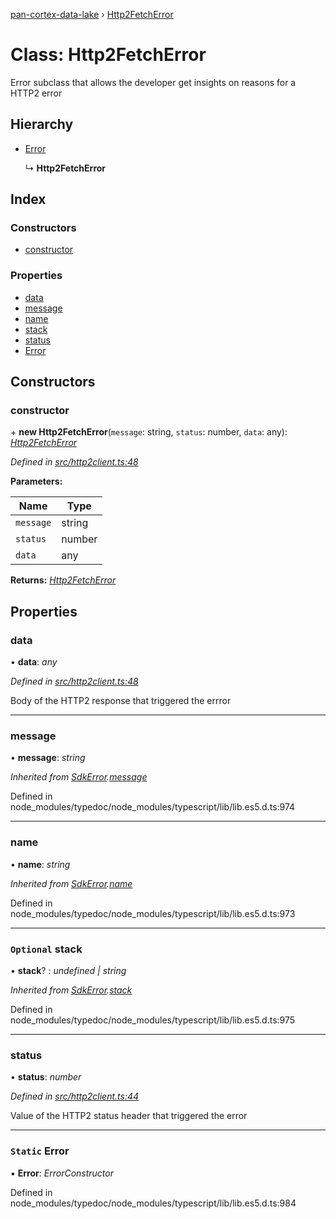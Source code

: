[pan-cortex-data-lake](../README.md) › [Http2FetchError](http2fetcherror.md)

# Class: Http2FetchError

Error subclass that allows the developer get insights on reasons for a HTTP2 error

## Hierarchy

* [Error](sdkerror.md#static-error)

  ↳ **Http2FetchError**

## Index

### Constructors

* [constructor](http2fetcherror.md#constructor)

### Properties

* [data](http2fetcherror.md#data)
* [message](http2fetcherror.md#message)
* [name](http2fetcherror.md#name)
* [stack](http2fetcherror.md#optional-stack)
* [status](http2fetcherror.md#status)
* [Error](http2fetcherror.md#static-error)

## Constructors

###  constructor

\+ **new Http2FetchError**(`message`: string, `status`: number, `data`: any): *[Http2FetchError](http2fetcherror.md)*

*Defined in [src/http2client.ts:48](https://github.com/xhoms/pan-cortex-data-lake-nodejs/blob/dcdea9e/src/http2client.ts#L48)*

**Parameters:**

Name | Type |
------ | ------ |
`message` | string |
`status` | number |
`data` | any |

**Returns:** *[Http2FetchError](http2fetcherror.md)*

## Properties

###  data

• **data**: *any*

*Defined in [src/http2client.ts:48](https://github.com/xhoms/pan-cortex-data-lake-nodejs/blob/dcdea9e/src/http2client.ts#L48)*

Body of the HTTP2 response that triggered the errror

___

###  message

• **message**: *string*

*Inherited from [SdkError](sdkerror.md).[message](sdkerror.md#message)*

Defined in node_modules/typedoc/node_modules/typescript/lib/lib.es5.d.ts:974

___

###  name

• **name**: *string*

*Inherited from [SdkError](sdkerror.md).[name](sdkerror.md#name)*

Defined in node_modules/typedoc/node_modules/typescript/lib/lib.es5.d.ts:973

___

### `Optional` stack

• **stack**? : *undefined | string*

*Inherited from [SdkError](sdkerror.md).[stack](sdkerror.md#optional-stack)*

Defined in node_modules/typedoc/node_modules/typescript/lib/lib.es5.d.ts:975

___

###  status

• **status**: *number*

*Defined in [src/http2client.ts:44](https://github.com/xhoms/pan-cortex-data-lake-nodejs/blob/dcdea9e/src/http2client.ts#L44)*

Value of the HTTP2 status header that triggered the error

___

### `Static` Error

▪ **Error**: *ErrorConstructor*

Defined in node_modules/typedoc/node_modules/typescript/lib/lib.es5.d.ts:984
